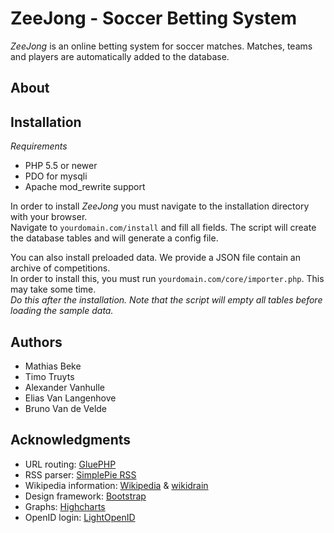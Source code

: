 ZeeJong - Soccer Betting System
===============================

*ZeeJong* is an online betting system for soccer matches.
Matches, teams and players are automatically added to the database.

About
-----



Installation
------------

*Requirements*

- PHP 5.5 or newer
- PDO for mysqli
- Apache mod_rewrite support

In order to install *ZeeJong* you must navigate to the installation
directory with your browser.  
Navigate to `yourdomain.com/install` and fill all fields. The script
will create the database tables and will generate a config file.

You can also install preloaded data. We provide a JSON file contain an archive of competitions.  
In order to install this, you must run `yourdomain.com/core/importer.php`. This may take some time.  
*Do this after the installation. Note that the script will empty all tables before loading the sample data.*


Authors
-------

- Mathias Beke
- Timo Truyts
- Alexander Vanhulle
- Elias Van Langenhove
- Bruno Van de Velde


Acknowledgments
---------------

- URL routing: [GluePHP](http://gluephp.com)
- RSS parser: [SimplePie RSS](http://simplepie.org)
- Wikipedia information: [Wikipedia](http://wikipedia.org) & [wikidrain](https://github.com/abreksa4/wikidrain)
- Design framework: [Bootstrap](http://getbootstrap.com)
- Graphs: [Highcharts](http://www.highcharts.com)
- OpenID login: [LightOpenID](https://code.google.com/p/lightopenid/)